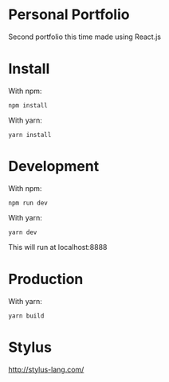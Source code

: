 # Personal Portfolio
Second portfolio this time made using React.js

# Install

With npm:
```
npm install
```
With yarn:
```
yarn install
```
# Development
With npm:
```
npm run dev
```
With yarn:
```
yarn dev
```
This will run at localhost:8888

# Production
With yarn:
```
yarn build
```

# Stylus
http://stylus-lang.com/
